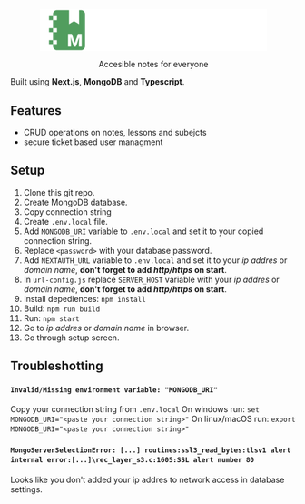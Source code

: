 <p align="center">
<img width="400" src="https://github.com/orl0pl/notamark/blob/classic/.images/notemarklogowide.png" alt="Notamark Logo" align="center">
 
</p>
<p align="center">
Accesible notes for everyone
</p>
<span align="center">Built using <b>Next.js</b>, <b>MongoDB</b> and <b>Typescript</b>.</span>



## Features

- CRUD operations on notes, lessons and subejcts
- secure ticket based user managment
 
## Setup
1. Clone this git repo.
2. Create MongoDB database.
3. Copy connection string
4. Create `.env.local` file.
5. Add `MONGODB_URI` variable to `.env.local` and set it to your copied connection string.
6. Replace `<password>` with your database password.
7. Add `NEXTAUTH_URL` variable to `.env.local` and set it to your *ip addres* or *domain name*, **don't forget to add *http/https* on start**.
8. In `url-config.js` replace `SERVER_HOST` variable with your *ip addres* or *domain name*, **don't forget to add *http/https* on start**.
9. Install depediences: `npm install`
10. Build: `npm run build`
11. Run: `npm start`
12. Go to *ip addres* or *domain name* in browser.
13. Go through setup screen.
## Troubleshotting
#### `Invalid/Missing environment variable: "MONGODB_URI"`
Copy your connection string from `.env.local`
On windows run: `set MONGODB_URI="<paste your connection string>"`
On linux/macOS run: `export MONGODB_URI="<paste your connection string>"`
#### `MongoServerSelectionError: [...] routines:ssl3_read_bytes:tlsv1 alert internal error:[...]\rec_layer_s3.c:1605:SSL alert number 80`
Looks like you don't added your ip addres to network access in database settings.
